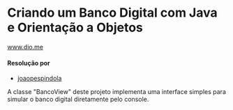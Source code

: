 # Criando um Banco Digital com Java e Orientação a Objetos
www.dio.me


#### Resolução por
- [joaopespindola](https://github.com/joaopespindola)

A classe "BancoView" deste projeto implementa uma interface simples para simular o banco digital diretamente pelo console.
